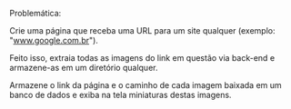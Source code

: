 Problemática:

Crie uma página que receba uma URL para um site qualquer (exemplo: "www.google.com.br"). 

Feito isso, extraia todas as imagens do link em questão via back-end e armazene-as em um diretório qualquer.

Armazene o link da página e o caminho de cada imagem baixada em um banco de dados e exiba na tela miniaturas destas imagens.


